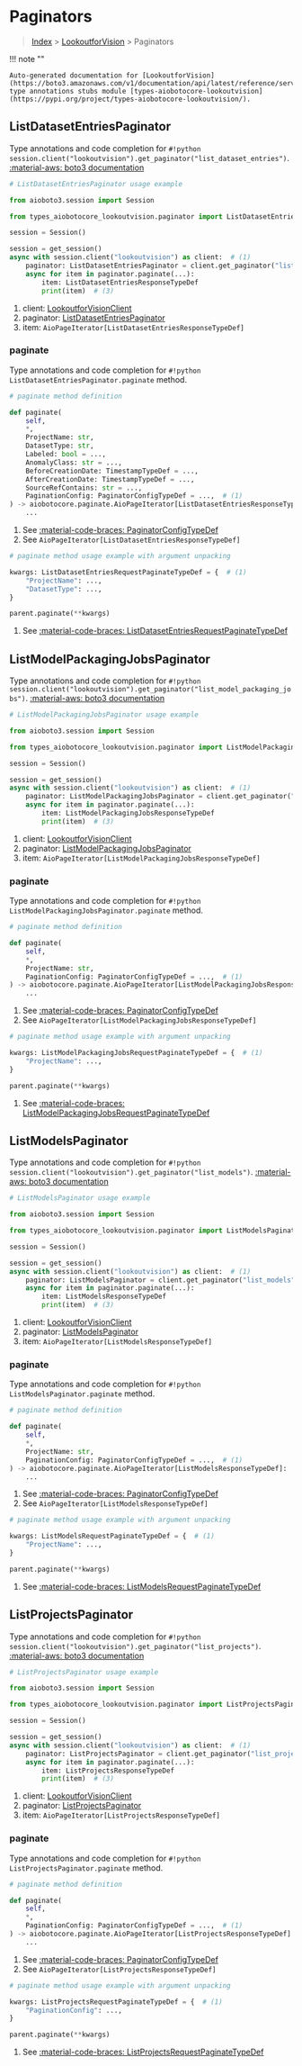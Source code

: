 # Paginators

> [Index](../README.md) > [LookoutforVision](./README.md) > Paginators

!!! note ""

    Auto-generated documentation for [LookoutforVision](https://boto3.amazonaws.com/v1/documentation/api/latest/reference/services/lookoutvision.html#lookoutforvision)
    type annotations stubs module [types-aiobotocore-lookoutvision](https://pypi.org/project/types-aiobotocore-lookoutvision/).

## ListDatasetEntriesPaginator

Type annotations and code completion for `#!python session.client("lookoutvision").get_paginator("list_dataset_entries")`.
[:material-aws: boto3 documentation](https://boto3.amazonaws.com/v1/documentation/api/latest/reference/services/lookoutvision/paginator/ListDatasetEntries.html#LookoutforVision.Paginator.ListDatasetEntries)

```python
# ListDatasetEntriesPaginator usage example

from aioboto3.session import Session

from types_aiobotocore_lookoutvision.paginator import ListDatasetEntriesPaginator

session = Session()

session = get_session()
async with session.client("lookoutvision") as client:  # (1)
    paginator: ListDatasetEntriesPaginator = client.get_paginator("list_dataset_entries")  # (2)
    async for item in paginator.paginate(...):
        item: ListDatasetEntriesResponseTypeDef
        print(item)  # (3)
```

1. client: [LookoutforVisionClient](./client.md)
2. paginator: [ListDatasetEntriesPaginator](./paginators.md#listdatasetentriespaginator)
3. item: `AioPageIterator[ListDatasetEntriesResponseTypeDef]`


### paginate

Type annotations and code completion for `#!python ListDatasetEntriesPaginator.paginate` method.

```python
# paginate method definition

def paginate(
    self,
    *,
    ProjectName: str,
    DatasetType: str,
    Labeled: bool = ...,
    AnomalyClass: str = ...,
    BeforeCreationDate: TimestampTypeDef = ...,
    AfterCreationDate: TimestampTypeDef = ...,
    SourceRefContains: str = ...,
    PaginationConfig: PaginatorConfigTypeDef = ...,  # (1)
) -> aiobotocore.paginate.AioPageIterator[ListDatasetEntriesResponseTypeDef]:  # (2)
    ...
```

1. See [:material-code-braces: PaginatorConfigTypeDef](./type_defs.md#paginatorconfigtypedef)
2. See `AioPageIterator[ListDatasetEntriesResponseTypeDef]`


```python
# paginate method usage example with argument unpacking

kwargs: ListDatasetEntriesRequestPaginateTypeDef = {  # (1)
    "ProjectName": ...,
    "DatasetType": ...,
}

parent.paginate(**kwargs)
```

1. See [:material-code-braces: ListDatasetEntriesRequestPaginateTypeDef](./type_defs.md#listdatasetentriesrequestpaginatetypedef)
## ListModelPackagingJobsPaginator

Type annotations and code completion for `#!python session.client("lookoutvision").get_paginator("list_model_packaging_jobs")`.
[:material-aws: boto3 documentation](https://boto3.amazonaws.com/v1/documentation/api/latest/reference/services/lookoutvision/paginator/ListModelPackagingJobs.html#LookoutforVision.Paginator.ListModelPackagingJobs)

```python
# ListModelPackagingJobsPaginator usage example

from aioboto3.session import Session

from types_aiobotocore_lookoutvision.paginator import ListModelPackagingJobsPaginator

session = Session()

session = get_session()
async with session.client("lookoutvision") as client:  # (1)
    paginator: ListModelPackagingJobsPaginator = client.get_paginator("list_model_packaging_jobs")  # (2)
    async for item in paginator.paginate(...):
        item: ListModelPackagingJobsResponseTypeDef
        print(item)  # (3)
```

1. client: [LookoutforVisionClient](./client.md)
2. paginator: [ListModelPackagingJobsPaginator](./paginators.md#listmodelpackagingjobspaginator)
3. item: `AioPageIterator[ListModelPackagingJobsResponseTypeDef]`


### paginate

Type annotations and code completion for `#!python ListModelPackagingJobsPaginator.paginate` method.

```python
# paginate method definition

def paginate(
    self,
    *,
    ProjectName: str,
    PaginationConfig: PaginatorConfigTypeDef = ...,  # (1)
) -> aiobotocore.paginate.AioPageIterator[ListModelPackagingJobsResponseTypeDef]:  # (2)
    ...
```

1. See [:material-code-braces: PaginatorConfigTypeDef](./type_defs.md#paginatorconfigtypedef)
2. See `AioPageIterator[ListModelPackagingJobsResponseTypeDef]`


```python
# paginate method usage example with argument unpacking

kwargs: ListModelPackagingJobsRequestPaginateTypeDef = {  # (1)
    "ProjectName": ...,
}

parent.paginate(**kwargs)
```

1. See [:material-code-braces: ListModelPackagingJobsRequestPaginateTypeDef](./type_defs.md#listmodelpackagingjobsrequestpaginatetypedef)
## ListModelsPaginator

Type annotations and code completion for `#!python session.client("lookoutvision").get_paginator("list_models")`.
[:material-aws: boto3 documentation](https://boto3.amazonaws.com/v1/documentation/api/latest/reference/services/lookoutvision/paginator/ListModels.html#LookoutforVision.Paginator.ListModels)

```python
# ListModelsPaginator usage example

from aioboto3.session import Session

from types_aiobotocore_lookoutvision.paginator import ListModelsPaginator

session = Session()

session = get_session()
async with session.client("lookoutvision") as client:  # (1)
    paginator: ListModelsPaginator = client.get_paginator("list_models")  # (2)
    async for item in paginator.paginate(...):
        item: ListModelsResponseTypeDef
        print(item)  # (3)
```

1. client: [LookoutforVisionClient](./client.md)
2. paginator: [ListModelsPaginator](./paginators.md#listmodelspaginator)
3. item: `AioPageIterator[ListModelsResponseTypeDef]`


### paginate

Type annotations and code completion for `#!python ListModelsPaginator.paginate` method.

```python
# paginate method definition

def paginate(
    self,
    *,
    ProjectName: str,
    PaginationConfig: PaginatorConfigTypeDef = ...,  # (1)
) -> aiobotocore.paginate.AioPageIterator[ListModelsResponseTypeDef]:  # (2)
    ...
```

1. See [:material-code-braces: PaginatorConfigTypeDef](./type_defs.md#paginatorconfigtypedef)
2. See `AioPageIterator[ListModelsResponseTypeDef]`


```python
# paginate method usage example with argument unpacking

kwargs: ListModelsRequestPaginateTypeDef = {  # (1)
    "ProjectName": ...,
}

parent.paginate(**kwargs)
```

1. See [:material-code-braces: ListModelsRequestPaginateTypeDef](./type_defs.md#listmodelsrequestpaginatetypedef)
## ListProjectsPaginator

Type annotations and code completion for `#!python session.client("lookoutvision").get_paginator("list_projects")`.
[:material-aws: boto3 documentation](https://boto3.amazonaws.com/v1/documentation/api/latest/reference/services/lookoutvision/paginator/ListProjects.html#LookoutforVision.Paginator.ListProjects)

```python
# ListProjectsPaginator usage example

from aioboto3.session import Session

from types_aiobotocore_lookoutvision.paginator import ListProjectsPaginator

session = Session()

session = get_session()
async with session.client("lookoutvision") as client:  # (1)
    paginator: ListProjectsPaginator = client.get_paginator("list_projects")  # (2)
    async for item in paginator.paginate(...):
        item: ListProjectsResponseTypeDef
        print(item)  # (3)
```

1. client: [LookoutforVisionClient](./client.md)
2. paginator: [ListProjectsPaginator](./paginators.md#listprojectspaginator)
3. item: `AioPageIterator[ListProjectsResponseTypeDef]`


### paginate

Type annotations and code completion for `#!python ListProjectsPaginator.paginate` method.

```python
# paginate method definition

def paginate(
    self,
    *,
    PaginationConfig: PaginatorConfigTypeDef = ...,  # (1)
) -> aiobotocore.paginate.AioPageIterator[ListProjectsResponseTypeDef]:  # (2)
    ...
```

1. See [:material-code-braces: PaginatorConfigTypeDef](./type_defs.md#paginatorconfigtypedef)
2. See `AioPageIterator[ListProjectsResponseTypeDef]`


```python
# paginate method usage example with argument unpacking

kwargs: ListProjectsRequestPaginateTypeDef = {  # (1)
    "PaginationConfig": ...,
}

parent.paginate(**kwargs)
```

1. See [:material-code-braces: ListProjectsRequestPaginateTypeDef](./type_defs.md#listprojectsrequestpaginatetypedef)

